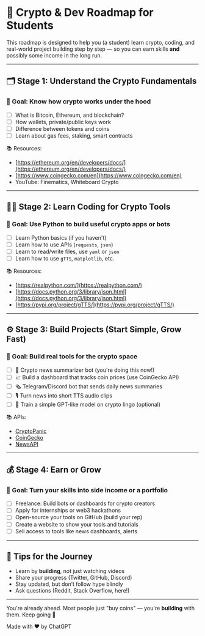 # 🧠 Crypto & Dev Roadmap for Students

This roadmap is designed to help you (a student) learn crypto, coding, and real-world project building step by step — so you can earn skills **and** possibly some income in the long run.

---

## 🗂️ Stage 1: Understand the Crypto Fundamentals

### 🎯 Goal: Know how crypto works under the hood

- [ ] What is Bitcoin, Ethereum, and blockchain?
- [ ] How wallets, private/public keys work
- [ ] Difference between tokens and coins
- [ ] Learn about gas fees, staking, smart contracts

📚 Resources:
- [https://ethereum.org/en/developers/docs/](https://ethereum.org/en/developers/docs/)
- [https://www.coingecko.com/en](https://www.coingecko.com/en)
- YouTube: Finematics, Whiteboard Crypto

---

## 🧑‍💻 Stage 2: Learn Coding for Crypto Tools

### 🎯 Goal: Use Python to build useful crypto apps or bots

- [ ] Learn Python basics (if you haven't)
- [ ] Learn how to use APIs (`requests`, `json`)
- [ ] Learn to read/write files, use `yaml` or `json`
- [ ] Learn how to use `gTTS`, `matplotlib`, etc.

📚 Resources:
- [https://realpython.com/](https://realpython.com/)
- [https://docs.python.org/3/library/json.html](https://docs.python.org/3/library/json.html)
- [https://pypi.org/project/gTTS/](https://pypi.org/project/gTTS/)

---

## ⚙️ Stage 3: Build Projects (Start Simple, Grow Fast)

### 🎯 Goal: Build real tools for the crypto space

- [ ] 🔁 Crypto news summarizer bot (you're doing this now!)
- [ ] 📈 Build a dashboard that tracks coin prices (use CoinGecko API)
- [ ] 🗞️ Telegram/Discord bot that sends daily news summaries
- [ ] 🎙 Turn news into short TTS audio clips
- [ ] 🧠 Train a simple GPT-like model on crypto lingo (optional)

📚 APIs:
- [CryptoPanic](https://cryptopanic.com/developers/api/)
- [CoinGecko](https://www.coingecko.com/en/api)
- [NewsAPI](https://newsapi.org/)

---

## 💰 Stage 4: Earn or Grow

### 🎯 Goal: Turn your skills into side income or a portfolio

- [ ] Freelance: Build bots or dashboards for crypto creators
- [ ] Apply for internships or web3 hackathons
- [ ] Open-source your tools on GitHub (build your rep)
- [ ] Create a website to show your tools and tutorials
- [ ] Sell access to tools like news dashboards, alerts

---

## 🚀 Tips for the Journey

- Learn by **building**, not just watching videos
- Share your progress (Twitter, GitHub, Discord)
- Stay updated, but don’t follow hype blindly
- Ask questions (Reddit, Stack Overflow, here!)

---

You're already ahead. Most people just "buy coins" — you're **building** with them. Keep going 💪

Made with ❤️ by ChatGPT
